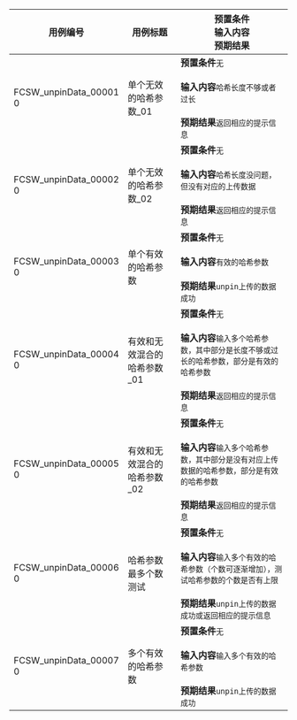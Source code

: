 |用例编号|用例标题|预置条件<br>输入内容<br>预期结果|
|----------------|----------------|----------------|
|<a name="FCSW_unpinData_000010"></a>FCSW_unpinData_00001<br>0|单个无效的哈希参数_01|**预置条件**`无`<br><br>**输入内容**`哈希长度不够或者过长`<br><br>**预期结果**`返回相应的提示信息`|
|<a name="FCSW_unpinData_000020"></a>FCSW_unpinData_00002<br>0|单个无效的哈希参数_02|**预置条件**`无`<br><br>**输入内容**`哈希长度没问题，但没有对应的上传数据`<br><br>**预期结果**`返回相应的提示信息`|
|<a name="FCSW_unpinData_000030"></a>FCSW_unpinData_00003<br>0|单个有效的哈希参数|**预置条件**`无`<br><br>**输入内容**`有效的哈希参数`<br><br>**预期结果**`unpin上传的数据成功`|
|<a name="FCSW_unpinData_000040"></a>FCSW_unpinData_00004<br>0|有效和无效混合的哈希参数_01|**预置条件**`无`<br><br>**输入内容**`输入多个哈希参数，其中部分是长度不够或过长的哈希参数，部分是有效的哈希参数`<br><br>**预期结果**`返回相应的提示信息`|
|<a name="FCSW_unpinData_000050"></a>FCSW_unpinData_00005<br>0|有效和无效混合的哈希参数_02|**预置条件**`无`<br><br>**输入内容**`输入多个哈希参数，其中部分是没有对应上传数据的哈希参数，部分是有效的哈希参数`<br><br>**预期结果**`返回相应的提示信息`|
|<a name="FCSW_unpinData_000060"></a>FCSW_unpinData_00006<br>0|哈希参数最多个数测试|**预置条件**`无`<br><br>**输入内容**`输入多个有效的哈希参数（个数可逐渐增加），测试哈希参数的个数是否有上限`<br><br>**预期结果**`unpin上传的数据成功或返回相应的提示信息`|
|<a name="FCSW_unpinData_000070"></a>FCSW_unpinData_00007<br>0|多个有效的哈希参数|**预置条件**`无`<br><br>**输入内容**`输入多个有效的哈希参数`<br><br>**预期结果**`unpin上传的数据成功`|
